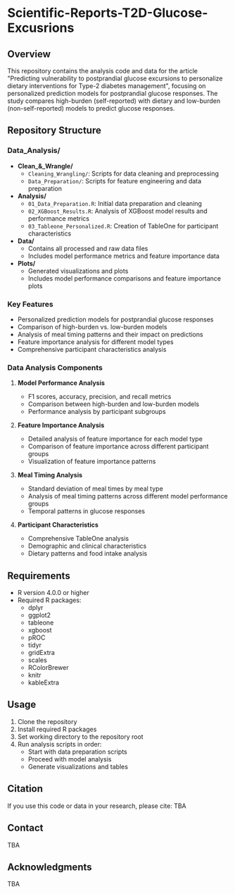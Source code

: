 # Scientific-Reports-T2D-Glucose-Excusrions

## Overview
This repository contains the analysis code and data for the article "Predicting vulnerability to postprandial glucose excursions to personalize dietary interventions for Type-2 diabetes management", focusing on personalized prediction models for postprandial glucose responses. The study compares high-burden (self-reported) with dietary and low-burden (non-self-reported) models to predict glucose responses.

## Repository Structure

### Data_Analysis/
- **Clean_&_Wrangle/**
  - `Cleaning_Wrangling/`: Scripts for data cleaning and preprocessing
  - `Data_Preparation/`: Scripts for feature engineering and data preparation
- **Analysis/**
  - `01_Data_Preparation.R`: Initial data preparation and cleaning
  - `02_XGBoost_Results.R`: Analysis of XGBoost model results and performance metrics
  - `03_Tableone_Personalized.R`: Creation of TableOne for participant characteristics
- **Data/**
  - Contains all processed and raw data files
  - Includes model performance metrics and feature importance data
- **Plots/**
  - Generated visualizations and plots
  - Includes model performance comparisons and feature importance plots

### Key Features
- Personalized prediction models for postprandial glucose responses
- Comparison of high-burden vs. low-burden models
- Analysis of meal timing patterns and their impact on predictions
- Feature importance analysis for different model types
- Comprehensive participant characteristics analysis

### Data Analysis Components
1. **Model Performance Analysis**
   - F1 scores, accuracy, precision, and recall metrics
   - Comparison between high-burden and low-burden models
   - Performance analysis by participant subgroups

2. **Feature Importance Analysis**
   - Detailed analysis of feature importance for each model type
   - Comparison of feature importance across different participant groups
   - Visualization of feature importance patterns

3. **Meal Timing Analysis**
   - Standard deviation of meal times by meal type
   - Analysis of meal timing patterns across different model performance groups
   - Temporal patterns in glucose responses

4. **Participant Characteristics**
   - Comprehensive TableOne analysis
   - Demographic and clinical characteristics
   - Dietary patterns and food intake analysis

## Requirements
- R version 4.0.0 or higher
- Required R packages:
  - dplyr
  - ggplot2
  - tableone
  - xgboost
  - pROC
  - tidyr
  - gridExtra
  - scales
  - RColorBrewer
  - knitr
  - kableExtra

## Usage
1. Clone the repository
2. Install required R packages
3. Set working directory to the repository root
4. Run analysis scripts in order:
   - Start with data preparation scripts
   - Proceed with model analysis
   - Generate visualizations and tables


## Citation
If you use this code or data in your research, please cite:
TBA

## Contact
TBA

## Acknowledgments
TBA
